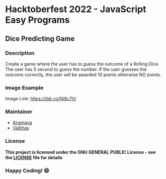 # Hacktoberfest 2022 - JavaScript Easy Programs

## Dice Predicting Game

### Description
Create a game where the user has to guess the outcome of a Rolling Dice. The user has 5 second to guess the number. If the user guesses the outcome correctly, the user will be awarded 10 points otherwise NO points.

### Image Example
Image Link: https://ibb.co/f48c7tV

### Maintainer
- [Anamaya](https://www.linkedin.com/in/anamaya1729/)
- [Vaibhav](https://https://www.linkedin.com/in/vaibhava17/)

### License
**This project is licensed under the GNU GENERAL PUBLIC License - see the [LICENSE](../LICENSE) file for details**

### Happy Coding! :smile:
